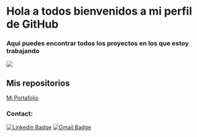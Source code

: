 # Hola a todos bienvenidos a mi perfil de GitHub 

### Aqui puedes encontrar todos los proyectos en los que estoy trabajando 


![](https://samuelortizospina.me/assets/images/miFoto.jpeg)


## Mis repositorios


[Mi Portafolio](https://github.com/SamuelOrtizOspina/SamuelOrtizOspina.github.io.git)


### Contact:
[![Linkedin Badge](https://img.shields.io/badge/-Samuel_Ortiz-blue?style=flat-square&logo=Linkedin&logoColor=white&link=https://www.linkedin.com/in/samuel-ortiz-ospina-30a004206/)](https://www.linkedin.com/in/samuel-ortiz-ospina-30a004206/)
[![Gmail Badge](https://img.shields.io/badge/-samuelortiz.o@academia.umb.edu.co-c14438?style=flat-square&logo=Gmail&logoColor=white&link=mailto:samuelortiz.o@academia.umb.edu.co)](mailto:samuelortiz.o@academia.umb.edu.co)
